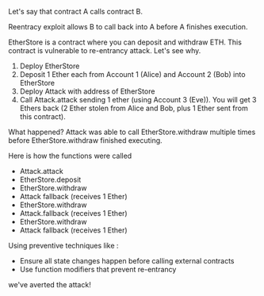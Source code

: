 Let's say that contract A calls contract B.

Reentracy exploit allows B to call back into A before A finishes execution.

EtherStore is a contract where you can deposit and withdraw ETH.
This contract is vulnerable to re-entrancy attack.
Let's see why.

1. Deploy EtherStore
2. Deposit 1 Ether each from Account 1 (Alice) and Account 2 (Bob) into EtherStore
3. Deploy Attack with address of EtherStore
4. Call Attack.attack sending 1 ether (using Account 3 (Eve)).
   You will get 3 Ethers back (2 Ether stolen from Alice and Bob,
   plus 1 Ether sent from this contract).

What happened?
Attack was able to call EtherStore.withdraw multiple times before
EtherStore.withdraw finished executing.

Here is how the functions were called
- Attack.attack
- EtherStore.deposit
- EtherStore.withdraw
- Attack fallback (receives 1 Ether)
- EtherStore.withdraw
- Attack.fallback (receives 1 Ether)
- EtherStore.withdraw
- Attack fallback (receives 1 Ether)

Using preventive techniques like :
- Ensure all state changes happen before calling external contracts
- Use function modifiers that prevent re-entrancy

we've averted the attack!
